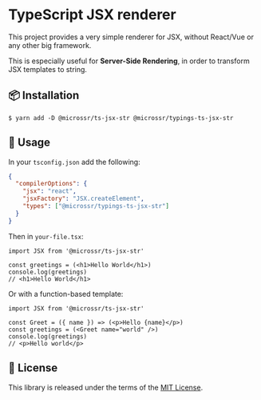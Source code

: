 # TypeScript JSX renderer

This project provides a very simple renderer for JSX, without React/Vue or any
other big framework.

This is especially useful for **Server-Side Rendering**, in order to transform
JSX templates to string.

## :package: Installation

```
$ yarn add -D @microssr/ts-jsx-str @microssr/typings-ts-jsx-str
```

## :construction: Usage

In your `tsconfig.json` add the following:

```json
{
  "compilerOptions": {
    "jsx": "react",
    "jsxFactory": "JSX.createElement",
    "types": ["@microssr/typings-ts-jsx-str"]
  }
}
```

Then in `your-file.tsx`:

```tsx
import JSX from '@microssr/ts-jsx-str'

const greetings = (<h1>Hello World</h1>)
console.log(greetings)
// <h1>Hello World</h1>
```

Or with a function-based template:

```tsx
import JSX from '@microssr/ts-jsx-str'

const Greet = ({ name }) => (<p>Hello {name}</p>)
const greetings = (<Greet name="world" />)
console.log(greetings)
// <p>Hello world</p>
```

## :memo: License

This library is released under the terms of the [MIT License](./LICENSE.txt).
